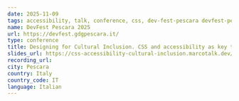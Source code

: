 ```yaml
---
date: 2025-11-09
tags: accessibility, talk, conference, css, dev-fest-pescara devfest-pescara-2025 dev-fest google
name: DevFest Pescara 2025
url: https://devfest.gdgpescara.it/
type: conference
title: Designing for Cultural Inclusion. CSS and accessibility as key tools
slides_url: https://css-accessibility-cultural-inclusion.marcotalk.dev/devfest-pescara-2025/
recording_url:
city: Pescara
country: Italy
country_code: IT
language: Italian
---
```

